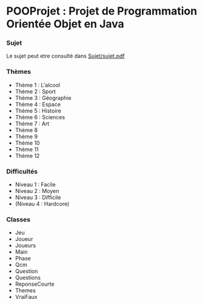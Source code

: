# POOProjet : Projet de Programmation Orientée Objet en Java

### Sujet

Le sujet peut etre consulté dans [Sujet/sujet.pdf](https://github.com/VincentNOURY/POOProjet/Sujet/sujet.pdf)

### Thèmes

   * Thème 1 : L'alcool
   * Thème 2 : Sport
   * Thème 3 : Géographie
   * Thème 4 : Espace
   * Thème 5 : Histoire
   * Thème 6 : Sciences
   * Thème 7 : Art
   * Thème 8
   * Thème 9
   * Thème 10
   * Thème 11
   * Thème 12


### Difficultés

   * Niveau 1 : Facile
   * Niveau 2 : Moyen
   * Niveau 3 : Difficile
   * (Niveau 4 : Hardcore)

### Classes

   * Jeu
   * Joueur
   * Joueurs
   * Main
   * Phase
   * Qcm
   * Question
   * Questions
   * ReponseCourte
   * Themes
   * VraiFaux
